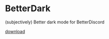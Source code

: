 # BetterDark
 (subjectively) Better dark mode for BetterDiscord

[download](https://raw.githubusercontent.com/Szedann/DarkerMode/main/css/betterDark.theme.css)
